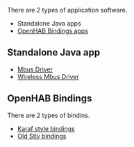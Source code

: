 There are 2 types of application software.
- Standalone Java apps
- [OpenHAB Bindings apps](https://www.openhab.org/docs/developer/bindings/)

## Standalone Java app
- [Mbus Driver](java/LegacyMbusDriver)
- [Wireless Mbus Driver](java/LegacyWMbusDriver)

## OpenHAB Bindings
There are 2 types of bindins.
- [Karaf style bindings](openhab/openhab_bindings_karaf)
- [Old Stly bindings](openhab/openhab_bindings_old)
